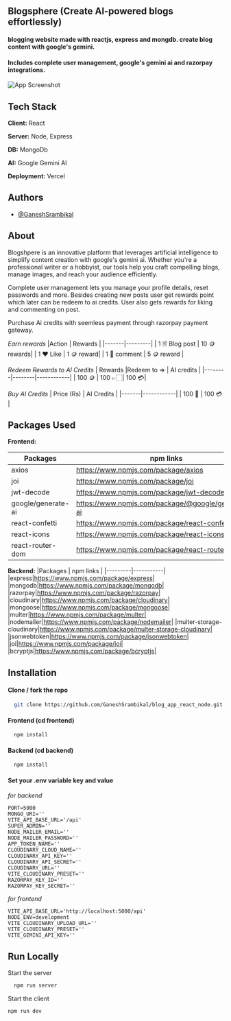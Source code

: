 
## Blogsphere (Create AI-powered blogs effortlessly)

#### blogging website made with reactjs, express and mongdb. create blog content with google's gemini.
#### Includes complete user management, google's gemini ai and razorpay integrations.




![App Screenshot](https://mir-s3-cdn-cf.behance.net/project_modules/disp/69027e213638185.6749b426d2268.png)


## Tech Stack

**Client:** React

**Server:** Node, Express

**DB:** MongoDb

**AI:** Google Gemini AI

**Deployment:** Vercel


## Authors

- [@GaneshSrambikal](https://github.com/GaneshSrambikal)


## About

Blogshpere is an innovative platform that leverages artificial intelligence to simplify content creation with google's gemini ai. Whether you're a professional writer or a hobbyist, our tools help you craft compelling blogs, manage images, and reach your audience efficiently.

Complete user management lets you manage your profile details, reset passwords and more. Besides creating new posts user get rewards point which later can be redeem to ai credits. User also gets rewards for liking and commenting on post.

Purchase Ai credits with seemless payment through razorpay payment gateway.

*Earn rewards*
|Action | Rewards |
|-------|---------|
| 1 🗎 Blog post | 10 🪙 rewards|
| 1 ❤️ Like | 1 🪙 reward|
| 1 💬 comment | 5 🪙 reward |


*Redeem Rewards to AI Credits*
| Rewards |Redeem to => | AI credits |
|--------|--------|------------|
| 100 🪙 | 100 👉🏻| 100 💳|

*Buy AI Credits*
| Price (Rs) | AI Credits |
|-------|------------|
| 100 💸 | 100 💳 |


## Packages Used
**Frontend:**



| Packages | npm links |
|----------|-----------|
| axios    | https://www.npmjs.com/package/axios|
|joi   |https://www.npmjs.com/package/joi |
|jwt-decode|https://www.npmjs.com/package/jwt-decode|
|google/generate-ai|https://www.npmjs.com/package/@google/generative-ai|
|react-confetti | https://www.npmjs.com/package/react-confetti |
| react-icons |https://www.npmjs.com/package/react-icons |
|react-router-dom | https://www.npmjs.com/package/react-router-dom |

**Backend:**
|Packages | npm links |
|---------|-----------|
|express|https://www.npmjs.com/package/express|
|mongodb|https://www.npmjs.com/package/mongodb|
|razorpay|https://www.npmjs.com/package/razorpay|
|cloudinary|https://www.npmjs.com/package/cloudinary|
|mongoose|https://www.npmjs.com/package/mongoose|
|multer|https://www.npmjs.com/package/multer|
|nodemailer|https://www.npmjs.com/package/nodemailer|
|multer-storage-cloudinary|https://www.npmjs.com/package/multer-storage-cloudinary|
|jsonwebtoken|https://www.npmjs.com/package/jsonwebtoken|
|joi|https://www.npmjs.com/package/joi|
|bcryptjs|https://www.npmjs.com/package/bcryptjs|


## Installation

#### Clone / fork the repo
```bash
  git clone https://github.com/GaneshSrambikal/blog_app_react_node.git 
```

#### Frontend (cd frontend)

```bash
  npm install 
```
#### Backend (cd backend)
```bash
  npm install 
```

#### Set your .env variable key and value

*for backend*
```code
PORT=5000
MONGO_URI=''
VITE_API_BASE_URL='/api'
SUPER_ADMIN=''
NODE_MAILER_EMAIL=''
NODE_MAILER_PASSWORD=''
APP_TOKEN_NAME=''
CLOUDINARY_CLOUD_NAME=''
CLOUDINARY_API_KEY=''
CLOUDINARY_API_SECRET=''
CLOUDINARY_URL=''
VITE_CLOUDINARY_PRESET=''
RAZORPAY_KEY_ID=''
RAZORPAY_KEY_SECRET=''
```
*for frontend*
```code
VITE_API_BASE_URL='http://localhost:5000/api'
NODE_ENV=development
VITE_CLOUDINARY_UPLOAD_URL=''
VITE_CLOUDINARY_PRESET=''
VITE_GEMINI_API_KEY=''

```
## Run Locally


Start the server

```bash
  npm run server
```

Start the client
```bash
npm run dev
```